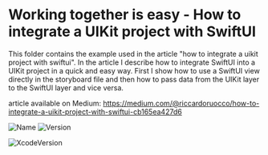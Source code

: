# Working together is easy - How to integrate a UIKit project with SwiftUI

This folder contains the example used in the article "how to integrate a uikit project with swiftui".
In the article I describe how to integrate SwiftUI into a UIKit project in a quick and easy way.
First I show how to use a SwiftUI view directly in the storyboard file and then how to pass data from the UIKit layer to the SwiftUI layer and vice versa.


article available on Medium: 
https://medium.com/@riccardoruocco/how-to-integrate-a-uikit-project-with-swiftui-cb165ea427d6



![Name](https://badgen.net/badge/RiccardoFrancescoRuocco/WorkingTogetherIsEasy/green?icon=github)
![Version](https://badgen.net/badge/Version/1.0.0/green?icon=github)


![XcodeVersion](https://badgen.net/badge/XcodeVersion/13.0/green/?icon=apple)
